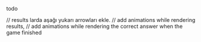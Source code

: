 todo

// results larda aşağı yukarı arrowları ekle.
// add animations while rendering results,
// add animations while rendering the correct answer when the game finished